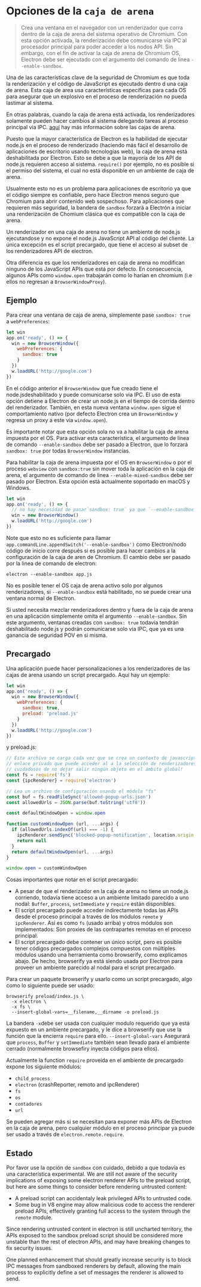 # Opciones de la `caja de arena`

> Crea una ventana en el navegador con un renderizador que corra dentro de la caja de arena del sistema operativo de Chromium. Con esta opción activada, la renderización debe comunicarse vía IPC al procesador principal para poder acceder a los nodos API. Sin embargo, con el fin de activar la caja de arena de Chromium OS, Electron debe ser ejecutado con el argumento del comando de linea `--enable-sandbox`.

Una de las características clave de la seguridad de Chromium es que toda la renderización y el código de JavaScript es ejecutado dentro d una caja de arena. Esta caja de area usa características específicas para cada OS para asegurar que un explosivo en el proceso de renderización no pueda lastimar al sistema.

En otras palabras, cuando la caja de arena está activada, los renderizadores solamente pueden hacer cambios al sistema delegando tareas al proceso principal via IPC. [aquí](https://www.chromium.org/developers/design-documents/sandbox) hay más información sobre las cajas de arena.

Puesto que la mayor característica de Electron es la habilidad de ejecutar node.js en el proceso de renderizado (haciendo más fácil el desarrollo de aplicaciones de escritorio usando tecnologías web), la caja de arena está deshabilitada por Electron. Esto se debe a que la mayoría de los API de node.js requieren acceso al sistema. `require()` por ejemplo, no es posible si el permiso del sistema, el cual no está disponible en un ambiente de caja de arena.

Usualmente esto no es un problema para aplicaciones de escritorio ya que el código siempre es confiable, pero hace Electron menos seguro que Chromium para abrir contenido web sospechoso. Para aplicaciones que requieren más seguridad, la bandera de `sandbox` forzará a Electrón a iniciar una renderización de Chomium clásica que es compatible con la caja de arena.

Un renderizador en una caja de arena no tiene un ambiente de node.js ejecutandose y no expone el node.js JavaScript API al código del cliente. La única excepción es el script precargado, que tiene el acceso al subset de los renderizadores API de electron.

Otra diferencia es que los renderizadores en caja de arena no modifican ninguno de los JavaScript APIs que está por defecto. En consecuencia, algunos APIs como `window.open` trabajarán como lo harían en chromium (i.e ellos no regresan a `BrowserWindowProxy`).

## Ejemplo

Para crear una ventana de caja de arena, simplemente pase `sandbox: true` a `webPreferences`:

```js
let win
app.on('ready', () => {
  win = new BrowserWindow({
    webPreferences: {
      sandbox: true
    }
  })
  w.loadURL('http://google.com')
})
```

En el código anterior el `BrowserWindow` que fue creado tiene el node.jsdeshabilitado y puede comunicarse solo via IPC. El uso de esta opción detiene a Electron de crear un node.js en el tiempo de corrida dentro del renderizador. También, en esta nueva ventana `window.open` sigue el comportamiento nativo (por defecto Electron crea un `BrowserWindow` y regresa un proxy a este via `window.open`).

Es importante notar que esta opción sola no va a habilitar la caja de arena impuesta por el OS. Para activar esta característica, el argumento de linea de comando `--enable-sandbox` debe ser pasado a Electron, que lo forzará `sandbox: true` por todas `BrowserWindow` instancias.

Para habilitar la caja de arena impuesta por el OS en `BrowserWindow` o por el proceso `webview` con `sandbox:true` sin mover toda la aplicación en la caja de arena, el argumento de comando de linea `--enable-mixed-sandbox` debe ser pasado por Electron. Esta opción está actualmente soportado en macOS y Windows.

```js
let win
app.on('ready', () => {
  // no hay necesidad de pasar`sandbox: true` ya que `--enable-sandbox` fue habilitada.
  win = new BrowserWindow()
  w.loadURL('http://google.com')
})
```

Note que esto no es suficiente para llamar `app.commandLine.appendSwitch('--enable-sandbox')` como Electron/nodo código de inicio corre después si es posible para hacer cambios a la configuración de la caja de aren de Chromium. El cambio debe ser pasado por la linea de comando de electron:

    electron --enable-sandbox app.js
    

No es posible tener el OS caja de arena activo solo por algunos renderizadores, si `--enable-sandbox` está habilitado, no se puede crear una ventana normal de Electron.

Si usted necesita mezclar renderizadores dentro y fuera de la caja de arena en una aplicación simplemente omita el argumento `--enable-sandbox`. Sin este argumento, ventanas creadas con `sandbox: true` todavía tendrán deshabilitado node.js y podrán comunicarse solo via IPC, que ya es una ganancia de seguridad POV en si misma.

## Precargado

Una aplicación puede hacer personalizaciones a los renderizadores de las cajas de arena usando un script precargado. Aquí hay un ejemplo:

```js
let win
app.on('ready', () => {
  win = new BrowserWindow({
    webPreferences: {
      sandbox: true,
      preload: 'preload.js'
    }
  })
  w.loadURL('http://google.com')
})
```

y preload.js:

```js
// Este archivo se carga cada vez que se crea un contexto de javascript. Corre en un
// enlace privado que puede acceder al a la selección de renderizadores APIs de Electron. Debemos ser
// cuidadosos de no dejar salir ningún objeto en el ámbito global!
const fs = require('fs')
const {ipcRenderer} = require('electron')

// Lea un archivo de configuración usando el módulo "fs"
const buf = fs.readFileSync('allowed-popup-urls.json')
const allowedUrls = JSON.parse(buf.toString('utf8'))

const defaultWindowOpen = window.open

function customWindowOpen (url, ...args) {
  if (allowedUrls.indexOf(url) === -1) {
    ipcRenderer.sendSync('blocked-popup-notification', location.origin, url)
    return null
  }
  return defaultWindowOpen(url, ...args)
}

window.open = customWindowOpen
```

Cosas importantes que notar en el script precargado:

- A pesar de que el renderizador en la caja de arena no tiene un node.js corriendo, todavía tiene acceso a un ambiente limitado parecido a uno nodal: `Buffer`, `process`, `setImmediate` y `require` están disponibles.
- El script precargado puede acceder indirectamente todas las APIs desde el proceso principal a través de los módulos `remote` y `ipcRenderer`. Así es como `fs` (usado arriba) y otros módulos son implementados: Son proxies de las contrapartes remotas en el proceso principal.
- El script precargado debe contener un único script, pero es posible tener códigos precargados complejos compuestos con múltiples módulos usando una herramienta como browserify, como explicamos abajo. De hecho, browserify ya está siendo usada por Electron para proveer un ambiente parecido al nodal para el script precargado.

Para crear un paquete browserify y usarlo como un script precargado, algo como lo siguiente puede ser usado:

    browserify preload/index.js \
      -x electron \
      -x fs \
      --insert-global-vars=__filename,__dirname -o preload.js
    

La bandera `-x`debe ser usada con cualquier modulo requerido que ya está expuesto en un ambiente precargado, y le dice a browserify que use la función que la encierra `require` para ello. `--insert-global-vars` Asegurará que `process`, `Buffer` y `setImmediate` también sean llevado para el ambiente cerrado (normalmente browsefiry inyecta códigos para ellos).

Actualmente la function `require` proveída en el ambiente de precargado expone los siguiente módulos:

- `child_process`
- `electron` (crashReporter, remoto and ipcRenderer)
- `fs`
- `os`
- `contadores`
- `url`

Se pueden agregar más si se necesitan para exponer más APIs de Electron en la caja de arena, pero cualquier módulo en el proceso principar ya puede ser usado a través de `electron.remote.require`.

## Estado

Por favor use la opción de `sandbox` con cuidado, debido a que todavía es una característica experimental. We are still not aware of the security implications of exposing some electron renderer APIs to the preload script, but here are some things to consider before rendering untrusted content:

- A preload script can accidentaly leak privileged APIs to untrusted code.
- Some bug in V8 engine may allow malicious code to access the renderer preload APIs, effectively granting full access to the system through the `remote` module.

Since rendering untrusted content in electron is still uncharted territory, the APIs exposed to the sandbox preload script should be considered more unstable than the rest of electron APIs, and may have breaking changes to fix security issues.

One planned enhancement that should greatly increase security is to block IPC messages from sandboxed renderers by default, allowing the main process to explicitly define a set of messages the renderer is allowed to send.